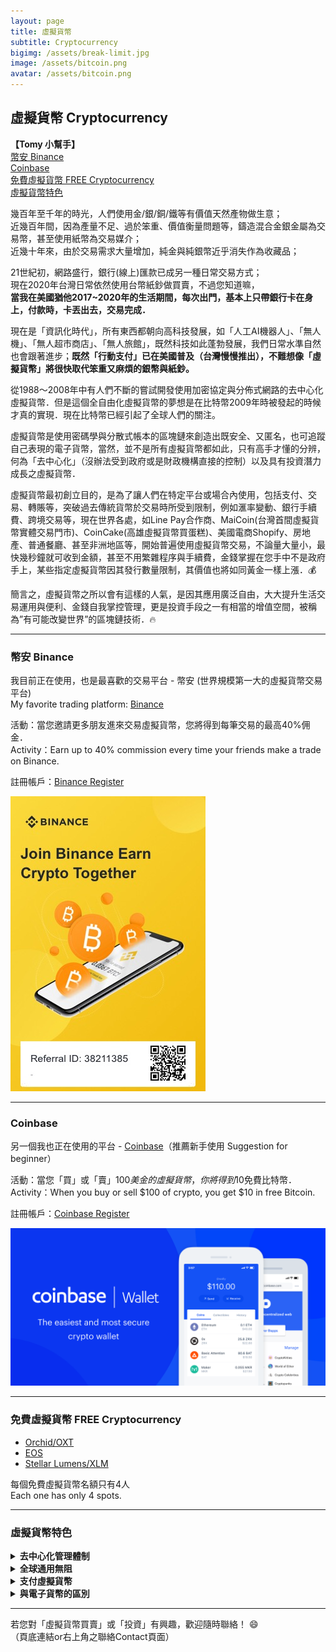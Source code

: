 ```yaml
---
layout: page
title: 虛擬貨幣
subtitle: Cryptocurrency
bigimg: /assets/break-limit.jpg
image: /assets/bitcoin.png
avatar: /assets/bitcoin.png
---
```


## 虛擬貨幣 Cryptocurrency

<b>【Tomy 小幫手】</b>  
[幣安 Binance](#幣安-binance)  
[Coinbase](#coinbase)  
[免費虛擬貨幣 FREE Cryptocurrency](#免費虛擬貨幣-free-cryptocurrency)  
[虛擬貨幣特色](#虛擬貨幣特色)

幾百年至千年的時光，人們使用金/銀/銅/鐵等有價值天然產物做生意；  
近幾百年間，因為產量不足、過於笨重、價值衡量問題等，鑄造混合金銀金屬為交易幣，甚至使用紙幣為交易媒介；  
近幾十年來，由於交易需求大量增加，純金與純銀幣近乎消失作為收藏品；  

21世紀初，網路盛行，銀行(線上)匯款已成另一種日常交易方式；  
現在2020年台灣日常依然使用台幣紙鈔做買賣，不過您知道嘛，  
<b>當我在美國猶他2017~2020年的生活期間，每次出門，基本上只帶銀行卡在身上，付款時，卡丟出去，交易完成．</b>

現在是「資訊化時代」，所有東西都朝向高科技發展，如「人工AI機器人」、「無人機」、「無人超市商店」、「無人旅館」，既然科技如此蓬勃發展，我們日常水準自然也會跟著進步；<b>既然「行動支付」已在美國普及（台灣慢慢推出），不難想像「虛擬貨幣」將很快取代笨重又麻煩的銀幣與紙鈔。</b>

從1988～2008年中有人們不斷的嘗試開發使用加密協定與分佈式網路的去中心化虛擬貨幣．但是這個全自由化虛擬貨幣的夢想是在比特幣2009年時被發起的時候才真的實現．現在比特幣已經引起了全球人們的關注。

虛擬貨幣是使用密碼學與分散式帳本的區塊鏈來創造出既安全、又匿名，也可追蹤自己表現的電子貨幣，當然，並不是所有虛擬貨幣都如此，只有高手才懂的分辨，何為「去中心化」（沒辦法受到政府或是財政機構直接的控制）以及具有投資潛力成長之虛擬貨幣．

虛擬貨幣最初創立目的，是為了讓人們在特定平台或場合內使用，包括支付、交易、轉賬等，突破過去傳統貨幣於交易時所受到限制，例如滙率變動、銀行手續費、跨境交易等，現在世界各處，如Line Pay合作商、MaiCoin(台灣首間虛擬貨幣實體交易門市)、CoinCake(高雄虛擬貨幣買蛋糕)、美國電商Shopify、房地產、普通餐廳、甚至非洲地區等，開始普遍使用虛擬貨幣交易，不論量大量小，最快幾秒鐘就可收到金額，甚至不用繁雜程序與手續費，金錢掌握在您手中不是政府手上，某些指定虛擬貨幣因其發行數量限制，其價值也將如同黃金一樣上漲．:moneybag:

簡言之，虛擬貨幣之所以會有這樣的人氣，是因其應用廣泛自由，大大提升生活交易運用與便利、金錢自我掌控管理，更是投資手段之一有相當的增值空間，被稱為”有可能改變世界”的區塊鏈技術．:fire:

---

### 幣安 Binance

我目前正在使用，也是最喜歡的交易平台 - 幣安 (世界規模第一大的虛擬貨幣交易平台)  
My favorite trading platform: [Binance]

活動：當您邀請更多朋友進來交易虛擬貨幣，您將得到每筆交易的最高40%佣金．  
Activity：Earn up to 40% commission every time your friends make a trade on Binance.

註冊帳戶：[Binance Register]

![binance-ref](/assets/crypto/binance-ref.jpg)

---

### Coinbase

另一個我也正在使用的平台 - [Coinbase]（推薦新手使用 Suggestion for beginner）


活動：當您「買」或「賣」$100美金的虛擬貨幣，你將得到$10免費比特幣．  
Activity：When you buy or sell $100 of crypto, you get $10 in free Bitcoin.

註冊帳戶：[Coinbase Register]

![coinbase-ref](/assets/crypto/coinbase.png)

---

### 免費虛擬貨幣 FREE Cryptocurrency

- [Orchid/OXT]
- [EOS]
- [Stellar Lumens/XLM]

每個免費虛擬貨幣名額只有4人  
Each one has only 4 spots.

---

### 虛擬貨幣特色

<details>
<summary><b>去中心化管理體制</b></summary>
<p>我們日常使用的貨幣(台幣, 日圓, 美金等等)無一例外都是由各國政府或是中央銀行(台灣銀行, 日本銀行, FRB等) 發行管理的.  
政府可以決定是否施行貨幣寬鬆政策, 或是提高中央銀行的利率來實現經濟上的操控.  
與之相對的, 虛擬貨幣是由一個預先設定好並且不能隨意改寫的程序來決定總發行量和市面上流通的貨幣數額.  
簡單來說就是不受任何國家或是權威機構 (中心化) 的影響.  
這是虛擬貨幣與普通貨幣最明顯也最重要的不同.</p>
</details>

<details>
<summary><b>全球通用無阻</b></summary>
<p>如果想要在外國消費需要兌換成當地的貨幣才可以. 不過如果虛擬貨幣普及的話, 由於沒有特定的國家或地區負責發行, 可以全世界通用不需要兌換.  
這也意味著從此以後可以實現全球轉帳, 不需要支付高額的手續費, 等待漫長的時間在好多銀行和貨幣之間來回兌換.  
虛擬貨幣可以實現更低價更快捷更自由的資產移動.</p>
</details>

<details>
<summary><b>支付虛擬貨幣</b></summary>
<p>虛擬貨幣作為一種貨幣, 在越來越多的地方可以當作金錢來結帳, 實現購買力.  
以全家便利商店為首的很多店家 已經逐步實現了用比特幣來支付商品.  
虛擬貨幣支付比信用卡的手續費便宜, 省去兌換的麻煩和成本, 對於外國遊客來說非常方便划算.</p>

<p>比特幣是最廣為人知的虛擬貨幣</p>

<p>對於不那麼熟悉虛擬貨幣的人來說, 可能在知道虛擬貨幣之前就知道了比特幣的存在.  
實際上, 比特幣是數百種虛擬貨幣中有代表性的一種, 隸屬於虛擬貨幣這個大的範疇當中.  
比特幣的起源是由一些無法信任由政府或所謂權威機構操控的法定貨幣的先進們發明的. 最早的概念在1990年代就已經成形, 最終在雷曼兄弟事件爆發之後正式由筆名為”Satoshi Nakamoto”發行實現.  
為了避免完全依賴於特定的國家或是中央銀行所造成的災難性後果, 虛擬貨幣實現了分散於區塊鏈的貨幣管理模式.  
給別人轉帳/接受別人的轉帳時的履歷由一些”志願者”記錄在電子存摺上, 同時”志願者”可以得到系統發行的少量比特幣作為酬勞(即所謂的挖礦).  
在這樣的理念下, 比特幣實現了沒有主要發行管理機構的自由貨幣系統, 並在全世界範圍內得到了大批的追隨者.</p>
</details>

<details>
<summary><b>與電子貨幣的區別</b></summary>
<p>讀到這裡有小夥伴可能會問, 那比特幣與日常使用的電子貨幣由甚麼不同?  
其實電子貨幣也是由單一的發行管理機構(一般是某個企業)負責發行的.  
電子貨幣的特點是用App或卡取代了實體上的硬幣和紙幣, 使用的仍然是當地政府或中央銀行發行的台幣, 日圓, 或是美金  
所以電子貨幣是電子貨幣系統，依存於中央銀行發行的貨幣，需要預先存入現金, 或是綁定信用卡才能使用  
因此電子貨幣不過是電子書一樣, 實體貨幣的電子版, 本質上與政府發行的法定貨幣並無不同.  
也就是說, 電子貨幣取代了貨幣的實體(紙幣或是硬幣)  
而虛擬貨幣是取代了中央銀行的一家獨大地位, 實現更民主更自由的金融市場.  
所以比特幣與電子貨幣是完全不同的東西.</p>


<p>虛擬貨幣沒辦法受到政府或是財政機構直接的控制, 而是自己靠數學運作. 它與其他貨幣一樣還是依靠著感知價值,它的數量是基於數論所以本身是不能由一個組織或是人來刻意調整它的價值. 它的價值並非受到貨物可得性的限定（如黃金）也沒辦法像錢一樣可以由政府與財政機構製造.
虛擬貨幣分使用分佈式網絡來允許P2P點對點交易系統來排除第三者. 虛擬貨幣會使用演算法與分散式帳本的區塊鏈來確認交易是安全的.</p>

<p>電自貨幣因為市場小的原因目前還不太穩定. 當它得市值繼續往上升它也會越來越穩定. 他們有比法定貨幣還要穩定的憯能, 虛擬幣是被設計得比較稀有, 然後它的膨脹率是在一個又慢又受控制情況下生長.這樣有可能懹它比政府,中央銀行與財政機構的錢還要穩定, 因為虛擬貨幣沒辦法像那些機構一樣可以無限地印鈔票.</p>
</details>
<p></p>

--- 

若您對「虛擬貨幣買賣」或「投資」有興趣，歡迎隨時聯絡！ :smile:  
（頁底連結or右上角之聯絡Contact頁面）

[Binance]: https://www.binance.com/en
[Binance Register]: https://www.binance.com/en/register?ref=38211385 
[Coinbase]: https://www.coinbase.com/dashboard
[Coinbase Register]: https://www.coinbase.com/join/huang_ptg
[Let's Go]: https://www.amway.com/tomyhhc  
[Orchid/OXT]: https://coinbase.com/earn/oxt/invite/c3fqkt75
[EOS]: https://coinbase.com/earn/eos/invite/d8q013zn
[Stellar Lumens/XLM]: https://coinbase.com/earn/xlm/invite/06w5q71j
